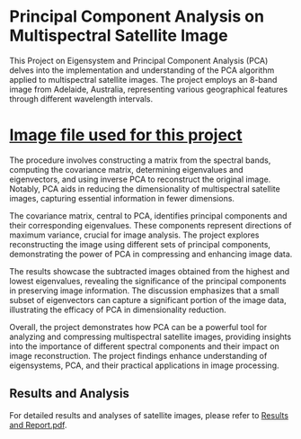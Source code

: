 # Principal Component Analysis on Multispectral Satellite Image


This Project on Eigensystem and Principal Component Analysis (PCA) delves into the implementation and understanding of the PCA algorithm applied to multispectral satellite images. The project employs an 8-band image from Adelaide, Australia, representing various geographical features through different wavelength intervals.

# [Image file used for this project](https://drive.google.com/file/d/1Hn9E-rHKMXCBU-_Oc-f1hX3mplu3OwIU/view?usp=drive_link)

The procedure involves constructing a matrix from the spectral bands, computing the covariance matrix, determining eigenvalues and eigenvectors, and using inverse PCA to reconstruct the original image. Notably, PCA aids in reducing the dimensionality of multispectral satellite images, capturing essential information in fewer dimensions.

The covariance matrix, central to PCA, identifies principal components and their corresponding eigenvalues. These components represent directions of maximum variance, crucial for image analysis. The project explores reconstructing the image using different sets of principal components, demonstrating the power of PCA in compressing and enhancing image data.

The results showcase the subtracted images obtained from the highest and lowest eigenvalues, revealing the significance of the principal components in preserving image information. The discussion emphasizes that a small subset of eigenvectors can capture a significant portion of the image data, illustrating the efficacy of PCA in dimensionality reduction.

Overall, the project demonstrates how PCA can be a powerful tool for analyzing and compressing multispectral satellite images, providing insights into the importance of different spectral components and their impact on image reconstruction. The project findings enhance understanding of eigensystems, PCA, and their practical applications in image processing.

## Results and Analysis
For detailed results and analyses of satellite images, please refer to [Results and Report.pdf](report_and_results.pdf).


